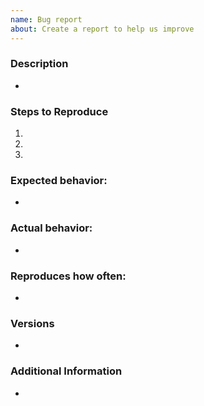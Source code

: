 ```yaml
---
name: Bug report
about: Create a report to help us improve
---
```


### Description
* <!-- Description of the issue -->

### Steps to Reproduce
1. <!-- First Step -->
2. <!-- Second Step -->
3. <!-- etc. -->

### Expected behavior:
* <!-- What you expect to happen -->

### Actual behavior:
* <!-- What actually happens -->

### Reproduces how often:
* <!-- What percentage of the time does the issue reproduce? -->

### Versions
* <!-- Refer to README.md -->

### Additional Information
* <!-- Any additional information, configuration or data that might be necessary to reproduce the issue -->